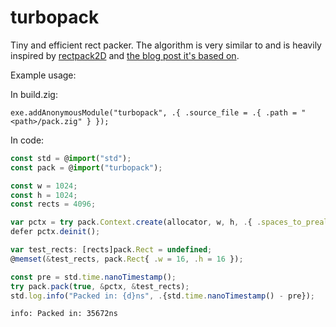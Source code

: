 # turbopack
Tiny and efficient rect packer.
The algorithm is very similar to and is heavily inspired by [rectpack2D](https://github.com/TeamHypersomnia/rectpack2D) and [the blog post it's based on](https://blackpawn.com/texts/lightmaps/default.html).

Example usage:

In build.zig:
```zig
exe.addAnonymousModule("turbopack", .{ .source_file = .{ .path = "<path>/pack.zig" } });
```

In code:
```ts
const std = @import("std");
const pack = @import("turbopack");

const w = 1024;
const h = 1024;
const rects = 4096;

var pctx = try pack.Context.create(allocator, w, h, .{ .spaces_to_prealloc = rects * 2 });
defer pctx.deinit();

var test_rects: [rects]pack.Rect = undefined;
@memset(&test_rects, pack.Rect{ .w = 16, .h = 16 });

const pre = std.time.nanoTimestamp();
try pack.pack(true, &pctx, &test_rects);
std.log.info("Packed in: {d}ns", .{std.time.nanoTimestamp() - pre});
```

``info: Packed in: 35672ns``